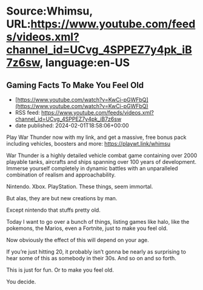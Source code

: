 # Source:Whimsu, URL:https://www.youtube.com/feeds/videos.xml?channel_id=UCvg_4SPPEZ7y4pk_iB7z6sw, language:en-US

## Gaming Facts To Make You Feel Old
 - [https://www.youtube.com/watch?v=KwCi-pGWFbQ](https://www.youtube.com/watch?v=KwCi-pGWFbQ)
 - RSS feed: https://www.youtube.com/feeds/videos.xml?channel_id=UCvg_4SPPEZ7y4pk_iB7z6sw
 - date published: 2024-02-01T18:58:06+00:00

Play War Thunder now with my link, and get a massive, free bonus pack including vehicles, boosters and more: https://playwt.link/whimsu

War Thunder is a highly detailed vehicle combat game containing over 2000 playable tanks, aircrafts and ships spanning over 100 years of development. Immerse yourself completely in dynamic battles with an unparalleled combination of realism and approachability.

Nintendo. Xbox. PlayStation. These things, seem immortal.

But alas, they are but new creations by man.

Except nintendo that stuffs pretty old.

Today I want to go over a bunch of things, listing games like halo, like the pokemons, the Marios, even a Fortnite, just to make you feel old.

Now obviously the effect of this will depend on your age.

If you’re just hitting 20, it probably isn’t gonna be nearly as surprising to hear some of this as somebody in their 30s. And so on and so forth.

This is just for fun. Or to make you feel old.

You decide.

